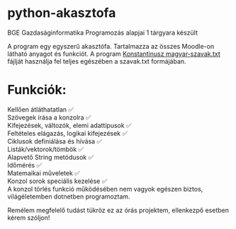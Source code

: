 # python-akasztofa

BGE Gazdaságinformatika Programozás alapjai 1 tárgyara készült

A program egy egyszerű akasztófa. Tartalmazza az összes Moodle-on látható anyagot és funkciót. 
A program [Konstantinusz magyar-szavak.txt](https://gist.github.com/Konstantinusz/f9517357e46fa827c3736031ac8d01c7) fájlját használja fel teljes egészében a szavak.txt formájában.

# Funkciók:
Kellően átláthatatlan ✅\
Szövegek írása a konzolra ✅\
Kifejezések, változók, elemi adattípusok ✅\
Feltételes elágazás, logikai kifejezések ✅\
Ciklusok definiálása és hívása ✅\
Listák/vektorok/tömbök ✅\
Alapvető String metódusok ✅\
Időmérés ✅\
Matemaikai műveletek ✅\
Konzol sorok speciális kezelése ✅\
A konzol törlés funkció működésében nem vagyok egészen biztos, világéletemben dotnetben programoztam.

Remélem megfelelő tudást tükröz ez az órás projektem, ellenkezpő esetben kérem szóljon!
